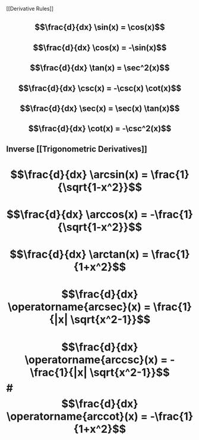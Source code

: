 [[Derivative Rules]]
## $$\frac{d}{dx} \sin(x) = \cos(x)$$
## $$\frac{d}{dx} \cos(x) = -\sin(x)$$
## $$\frac{d}{dx} \tan(x) = \sec^2(x)$$
## $$\frac{d}{dx} \csc(x) = -\csc(x) \cot(x)$$
## $$\frac{d}{dx} \sec(x) = \sec(x) \tan(x)$$
## $$\frac{d}{dx} \cot(x) = -\csc^2(x)$$

## Inverse [[Trigonometric Derivatives]] 
# $$\frac{d}{dx} \arcsin(x) = \frac{1}{\sqrt{1-x^2}}$$
# $$\frac{d}{dx} \arccos(x) = -\frac{1}{\sqrt{1-x^2}}$$
# $$\frac{d}{dx} \arctan(x) = \frac{1}{1+x^2}$$
# $$\frac{d}{dx} \operatorname{arcsec}(x) = \frac{1}{|x| \sqrt{x^2-1}}$$
# $$\frac{d}{dx} \operatorname{arccsc}(x) = -\frac{1}{|x| \sqrt{x^2-1}}$$# $$\frac{d}{dx} \operatorname{arccot}(x) = -\frac{1}{1+x^2}$$